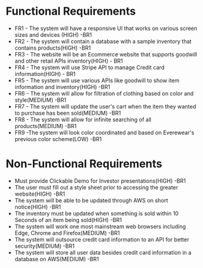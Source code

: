 # Functional Requirements
* FR1 - The system will have a responsive UI that works on various screen sizes and devices (HIGH) -BR1
* FR2 - The system will contain a database with a sample inventory that contains products(HIGH) -BR1
* FR3 - The website will be an Ecommerce website that supports goodwill and other retail APIs inventory(HIGH) - BR1
* FR4 - The system will use Stripe API to manage Credit card information(HIGH) - BR1
* FR5 - The system will use various APIs like goodwill to show item information and inventory(HIGH) -BR1
* FR6 - The system will allow for filtration of clothing based on color and style(MEDIUM) -BR1
* FR7 - The system will update the user's cart when the item they wanted to purchase has been sold(MEDIUM) -BR1
* FR8 - The system will allow for infinite searching of all products(MEDIUM) -BR1
* FR9 -The system will look color coordinated and based on Everewear's previous color scheme(LOW) -BR1

# Non-Functional Requirements
* Must provide Clickable Demo for Investor presentations(HIGH) -BR1
* The user must fill out a style sheet prior to accessing the greater website(HIGH) -BR1
* The system will be able to be updated through AWS on short notice(HIGH) -BR1
* The inventory must be updated when something is sold within 10 Seconds of an item being sold(HIGH) -BR1
* The system will work one most mainstream web browsers including Edge, Chrome and Firefox(MEDIUM) -BR1
* The system will outsource credit card information to an API for better security(MEDIUM) -BR1
* The system will store all user data besides credit card information in a database on AWS(MEDIUM) -BR1
